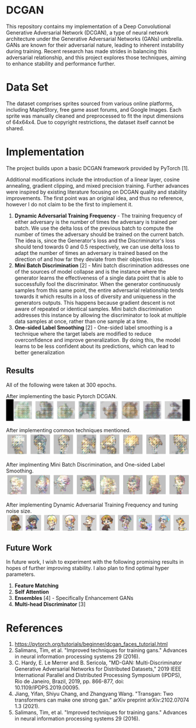 # DCGAN
This repository contains my implementation of a Deep Convolutional 
Generative Adversarial Network (DCGAN), a type of neural network 
architecture under the Generative Adversarial Networks (GANs) umbrella. 
GANs are known for their adversarial nature, leading to inherent 
instability during training. Recent research has made strides in 
balancing this adversarial relationship, and this project explores 
those techniques, aiming to enhance stability and performance further.

# Data Set
The dataset comprises sprites sourced from various online platforms, 
including MapleStory, free game asset forums, and Google Images. 
Each sprite was manually cleaned and preprocessed to fit the input 
dimensions of 64x64x4. Due to copyright restrictions, the dataset 
itself cannot be shared.

# Implementation
The project builds upon a basic DCGAN framework provided by PyTorch 
[1].

Additional modifications include the introduction of a linear layer, 
cosine annealing, gradient clipping, and mixed precision training. 
Further advances were inspired by existing literature focusing on 
DCGAN quality and stability improvements. The first point was an 
original idea, and thus no reference, however I do not claim to be the 
first to implement it.

1. **Dynamic Adversarial Training Frequency** - The training frequency
   of either adversary is the number of times the adversary is trained
   per batch. We use the delta loss of the previous batch to compute
   the number of times the adversary should be trained on the current
   batch. The idea is, since the Generator's loss and the 
   Discriminator's loss should tend towards 0 and 0.5 respectively,
   we can use delta loss to adapt the number of times an adversary is
   trained based on the direction of and how far they deviate from 
   their objective loss.
2. **Mini Batch Discrimination** [2] - Mini batch discrimination 
   addresses one of the sources of model 
   collapse and is the instance where the generator learns the 
   effectiveness of a single data point that is able to successfully
   fool the discriminator. When the generator continuously samples 
   from this same point, the entire adversarial relationship tends 
   towards it which results in a loss of diversity and uniqueness in 
   the generators outputs. This happens because gradient descent is 
   not aware of repeated or identical samples. Mini batch 
   discrimination addresses this instance by allowing the 
   discriminator to look at multiple data samples at once, rather than
   one sample at a time.<br>
3. **One-sided Label Smoothing** [2] - One-sided label smoothing is a 
   technique where the target labels are modified to reduce 
   overconfidence and improve generalization. By doing this, the model 
   learns to be less confident about its predictions, which can lead 
   to better generalization 

## Results
All of the following were taken at 300 epochs. 

After implementing the basic Pytorch DCGAN.<br>
![](./sample/generate_base_epoch_300.png)<br>

After implementing common techniques mentioned.<br>
![](./sample/generate_common_epoch_300.png.png)<br>

After implmenting Mini Batch Discrimination, and One-sided Label 
Smoothing.<br>
![](./sample/generate_further_epoch_300.png.png)<br>

After implementing Dynamic Adversarial Training Frequency and tuning
noise size.<br>
![](./sample/generate_dynamic_epoch_300.png.png)<br>

## Future Work
In future work, I wish to experiment with the following promising 
results in hopes of further improving stability. I also plan to find
optimal hyper parameters.

1. **Feature Matching**
2. **Self Attention**
3. **Ensembles** [4] - Specifically Enhancement GANs 
4. **Multi-head Discriminator** [3]

# References
1. https://pytorch.org/tutorials/beginner/dcgan_faces_tutorial.html
2. Salimans, Tim, et al. "Improved techniques for training gans." Advances in neural information processing systems 29 (2016).
3. C. Hardy, E. Le Merrer and B. Sericola, "MD-GAN: Multi-Discriminator Generative Adversarial Networks for Distributed Datasets," 2019 IEEE International Parallel and Distributed Processing Symposium (IPDPS), Rio de Janeiro, Brazil, 2019, pp. 866-877, doi: 10.1109/IPDPS.2019.00095.
4. Jiang, Yifan, Shiyu Chang, and Zhangyang Wang. "Transgan: Two transformers can make one strong gan." arXiv preprint arXiv:2102.07074 1.3 (2021).
5. Salimans, Tim, et al. "Improved techniques for training gans." Advances in neural information processing systems 29 (2016).